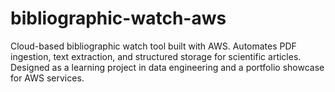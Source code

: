 # bibliographic-watch-aws
Cloud-based bibliographic watch tool built with AWS. Automates PDF ingestion, text extraction, and structured storage for scientific articles. Designed as a learning project in data engineering and a portfolio showcase for AWS services.
